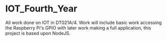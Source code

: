 # IOT_Fourth_Year
All work done on IOT in DT021A/4. Work will include basic work accessing the 
Raspberry Pi's GPIO with later work making a full application, this project is
based upon NodeJS.
